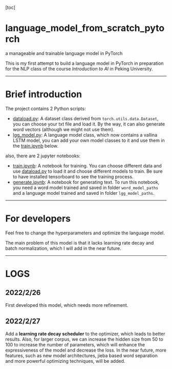 [toc]
# language_model_from_scratch_pytorch
a manageable and trainable language model in PyTorch

This is my first attempt to build a language model in PyTorch in preparation for the NLP class of the course *Introduction to AI* in Peking University.

- - -
# Brief introduction
The project contains 2 Python scripts:
- [dataload.py](dataload.py): A dataset class derived from `torch.utils.data.Dataset`, you can choose your txt file and load it. By the way, it can also generate word vectors (although we might not use them).
- [lgg_model.py](lgg_model.py): A language model class, which now contains a vallina LSTM model, you can add your own model classes to it and use them in the [train.ipynb](train.ipynb) below.

also, there are 2 jupyter notebooks:
- [train.ipynb](train.ipynb): A notebook for training. You can choose different data and use [dataload.py](dataload.py) to load it and choose different models to train. Be sure to have installed tensorboard to see the training process.
- [generate.ipynb](generate.ipynb): A notebook for generating text. To run this notebook, you need a word model trained and saved in folder `word_model_paths` and a language model trained and saved in folder `lgg_model_paths`.

- - - 
# For developers
Feel free to change the hyperparameters and optimize the language model.

The main problem of this model is that it lacks learning rate decay and batch normalization, which I will add in the near future.

- - -
# LOGS
## 2022/2/26
First developed this model, which needs more refinement.
## 2022/2/27
Add a **learning rate decay scheduler** to the optimizer, which leads to better results.
Also, for larger corpus, we can increase the hidden size from 50 to 100 to increase the number of parameters, which will enhance the expressiveness of the model and decrease the loss.
In the near future, more features, such as new model architectures, jieba based word separation and more powerful optimizing techniques, will be added.